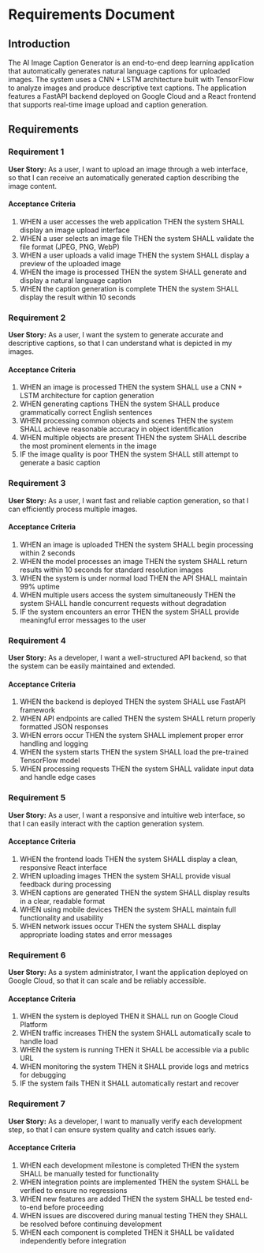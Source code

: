 # Requirements Document

## Introduction

The AI Image Caption Generator is an end-to-end deep learning application that automatically generates natural language captions for uploaded images. The system uses a CNN + LSTM architecture built with TensorFlow to analyze images and produce descriptive text captions. The application features a FastAPI backend deployed on Google Cloud and a React frontend that supports real-time image upload and caption generation.

## Requirements

### Requirement 1

**User Story:** As a user, I want to upload an image through a web interface, so that I can receive an automatically generated caption describing the image content.

#### Acceptance Criteria

1. WHEN a user accesses the web application THEN the system SHALL display an image upload interface
2. WHEN a user selects an image file THEN the system SHALL validate the file format (JPEG, PNG, WebP)
3. WHEN a user uploads a valid image THEN the system SHALL display a preview of the uploaded image
4. WHEN the image is processed THEN the system SHALL generate and display a natural language caption
5. WHEN the caption generation is complete THEN the system SHALL display the result within 10 seconds

### Requirement 2

**User Story:** As a user, I want the system to generate accurate and descriptive captions, so that I can understand what is depicted in my images.

#### Acceptance Criteria

1. WHEN an image is processed THEN the system SHALL use a CNN + LSTM architecture for caption generation
2. WHEN generating captions THEN the system SHALL produce grammatically correct English sentences
3. WHEN processing common objects and scenes THEN the system SHALL achieve reasonable accuracy in object identification
4. WHEN multiple objects are present THEN the system SHALL describe the most prominent elements in the image
5. IF the image quality is poor THEN the system SHALL still attempt to generate a basic caption

### Requirement 3

**User Story:** As a user, I want fast and reliable caption generation, so that I can efficiently process multiple images.

#### Acceptance Criteria

1. WHEN an image is uploaded THEN the system SHALL begin processing within 2 seconds
2. WHEN the model processes an image THEN the system SHALL return results within 10 seconds for standard resolution images
3. WHEN the system is under normal load THEN the API SHALL maintain 99% uptime
4. WHEN multiple users access the system simultaneously THEN the system SHALL handle concurrent requests without degradation
5. IF the system encounters an error THEN the system SHALL provide meaningful error messages to the user

### Requirement 4

**User Story:** As a developer, I want a well-structured API backend, so that the system can be easily maintained and extended.

#### Acceptance Criteria

1. WHEN the backend is deployed THEN the system SHALL use FastAPI framework
2. WHEN API endpoints are called THEN the system SHALL return properly formatted JSON responses
3. WHEN errors occur THEN the system SHALL implement proper error handling and logging
4. WHEN the system starts THEN the system SHALL load the pre-trained TensorFlow model
5. WHEN processing requests THEN the system SHALL validate input data and handle edge cases

### Requirement 5

**User Story:** As a user, I want a responsive and intuitive web interface, so that I can easily interact with the caption generation system.

#### Acceptance Criteria

1. WHEN the frontend loads THEN the system SHALL display a clean, responsive React interface
2. WHEN uploading images THEN the system SHALL provide visual feedback during processing
3. WHEN captions are generated THEN the system SHALL display results in a clear, readable format
4. WHEN using mobile devices THEN the system SHALL maintain full functionality and usability
5. WHEN network issues occur THEN the system SHALL display appropriate loading states and error messages

### Requirement 6

**User Story:** As a system administrator, I want the application deployed on Google Cloud, so that it can scale and be reliably accessible.

#### Acceptance Criteria

1. WHEN the system is deployed THEN it SHALL run on Google Cloud Platform
2. WHEN traffic increases THEN the system SHALL automatically scale to handle load
3. WHEN the system is running THEN it SHALL be accessible via a public URL
4. WHEN monitoring the system THEN it SHALL provide logs and metrics for debugging
5. IF the system fails THEN it SHALL automatically restart and recover

### Requirement 7

**User Story:** As a developer, I want to manually verify each development step, so that I can ensure system quality and catch issues early.

#### Acceptance Criteria

1. WHEN each development milestone is completed THEN the system SHALL be manually tested for functionality
2. WHEN integration points are implemented THEN the system SHALL be verified to ensure no regressions
3. WHEN new features are added THEN the system SHALL be tested end-to-end before proceeding
4. WHEN issues are discovered during manual testing THEN they SHALL be resolved before continuing development
5. WHEN each component is completed THEN it SHALL be validated independently before integration